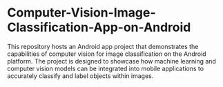 # Computer-Vision-Image-Classification-App-on-Android
This repository hosts an Android app project that demonstrates the capabilities of computer vision for image classification on the Android platform. The project is designed to showcase how machine learning and computer vision models can be integrated into mobile applications to accurately classify and label objects within images. 
